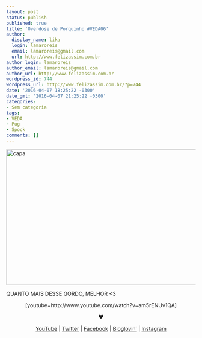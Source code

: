 ```yaml
---
layout: post
status: publish
published: true
title: 'Overdose de Porquinho #VEDA06'
author:
  display_name: lika
  login: lamaroreis
  email: lamaroreis@gmail.com
  url: http://www.felizassim.com.br
author_login: lamaroreis
author_email: lamaroreis@gmail.com
author_url: http://www.felizassim.com.br
wordpress_id: 744
wordpress_url: http://www.felizassim.com.br/?p=744
date: '2016-04-07 18:25:22 -0300'
date_gmt: '2016-04-07 21:25:22 -0300'
categories:
- Sem categoria
tags:
- VEDA
- Pug
- Spock
comments: []
---
```

<p><a href="http://www.felizassim.com.br/wp-content/uploads/2016/04/capa6.jpg"><img class="aligncenter size-large wp-image-745" src="http://www.felizassim.com.br/wp-content/uploads/2016/04/capa6-1024x576.jpg" alt="capa" width="640" height="360" /></a></p>
<p>QUANTO MAIS DESSE GORDO, MELHOR <3</p>
<p style="text-align: center;">[youtube=http://www.youtube.com/watch?v=am5rENUv1QA]</p></p>
<p style="text-align: center;"><b>&hearts;</b></p></p>
<p style="text-align: center;"><a href="https://www.youtube.com/channel/UCTk3xkOSzWzf8Ba-wJN8jDA">YouTube</a> |&nbsp;<a href="https://twitter.com/pocketlika">Twitter</a>&nbsp;|&nbsp;<a href="http://www.facebook.com/blogfelizassim">Facebook</a>&nbsp;|&nbsp;<a href="https://www.bloglovin.com/blogs/feliz-assim-14224049">Bloglovin&rsquo;</a>&nbsp;|&nbsp;<a href="http://instagram.com/pocketlika">Instagram</a></p></p>
